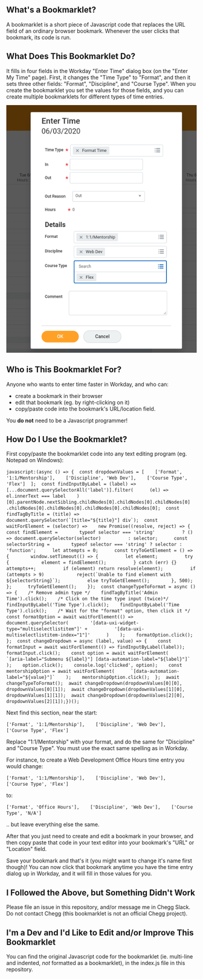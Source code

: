 ## What's a Bookmarklet?

A bookmarklet is a short piece of Javascript code that replaces the URL field of an ordinary browser bookmark.  Whenever the user clicks that bookmark,  its code is run.

## What Does This Bookmarklet Do?
It fills in four fields in the Workday "Enter Time" dialog box (on the "Enter My Time" page). First, it changes the "Time Type" to "Format", and then it sets three other fields: "Format", "Discipline", and "Course Type". When you create the bookmarklet you set the values for those fields, and you can create multiple bookmarklets for different types of time entries.

![Image of Time Entry Dialog](https://github.com/machineghost/workday-time-entry-bookmarklet/blob/master/EnterTimeDialog.png?raw=true)

## Who is This Bookmarklet For?

Anyone who wants to enter time faster in Workday, and who can:

* create a bookmark in their browser
* edit that bookmark (eg. by right-clicking on it)
* copy/paste code into the bookmark's URL/location field.
 
You **do not** need to be a Javascript programmer!

## How Do I Use the Bookmarklet?

First copy/paste the bookmarklet code into any text editing program (eg. Notepad on Windows):

    javascript:(async () => {  const dropdownValues = [    ['Format', '1:1/Mentorship'],    ['Discipline', 'Web Dev'],    ['Course Type', 'Flex']  ];  const findInputByLabel = (label) =>    [...document.querySelectorAll('label')].filter(      (el) => el.innerText === label    )[0].parentNode.nextSibling.childNodes[0].childNodes[0].childNodes[0]      .childNodes[0].childNodes[0].childNodes[0].childNodes[0];  const findTagByTitle = (title) =>    document.querySelector(`[title="${title}"] div`);  const waitForElement = (selector) =>    new Promise((resolve, reject) => {      const findElement =        typeof selector === 'string'          ? () => document.querySelector(selector)          : selector;      const selectorString =        typeof selector === 'string' ? selector : 'function';      let attempts = 0;      const tryToGetElement = () => {        window.setTimeout(() => {          let element;          try {            element = findElement();          } catch (err) {}          attempts++;          if (element) return resolve(element);          if (attempts > 9)            reject(`Unable to find element with ${selectorString}`);          else tryToGetElement();        }, 500);      };      tryToGetElement();    });  const changeTypeToFormat = async () => {    /* Remove admin type */    findTagByTitle('Admin Time').click();    /* Click on the time type input (twice)*/    findInputByLabel('Time Type').click();    findInputByLabel('Time Type').click();    /* Wait for the "format" option, then click it */    const formatOption = await waitForElement(() =>      document.querySelector(        '[data-uxi-widget-type="multiselectlistitem"]' +          '[data-uxi-multiselectlistitem-index="1"]'      )    );    formatOption.click();  };  const changeDropdown = async (label, value) => {    const formatInput = await waitForElement(() => findInputByLabel(label));    formatInput.click();    const option = await waitForElement(      `[aria-label="Submenu ${label}"] [data-automation-label="${label}"]`    );    option.click();    console.log('clicked', option);    const mentorshipOption = await waitForElement(      `[data-automation-label="${value}"]`    );    mentorshipOption.click();  };  await changeTypeToFormat();  await changeDropdown(dropdownValues[0][0], dropdownValues[0][1]);  await changeDropdown(dropdownValues[1][0], dropdownValues[1][1]);  await changeDropdown(dropdownValues[2][0], dropdownValues[2][1]);})();
    
Next find this section, near the start:

    ['Format', '1:1/Mentorship'],    ['Discipline', 'Web Dev'],    ['Course Type', 'Flex']
    
Replace "1:1/Mentorship" with your format, and do the same for "Discipline" and "Course Type".  You must use the exact same spelling as in Workday.

For instance, to create a Web Development Office Hours time entry you would change:

    ['Format', '1:1/Mentorship'],    ['Discipline', 'Web Dev'],    ['Course Type', 'Flex']
   
to:

    ['Format', 'Office Hours'],    ['Discipline', 'Web Dev'],    ['Course Type', 'N/A']
    
.. but leave everything else the same. 

After that you just need to create and edit a bookmark in your browser, and then copy paste that code in your text editor into your bookmark's "URL" or "Location" field.

Save your bookmark and that's it (you might want to change it's name first though)!  You can now click that bookmark anytime you have the time entry dialog up in Workday, and it will fill in those values for you.


## I Followed the Above, but Something Didn't Work

Please file an issue in this repository, and/or message me in Chegg Slack.  Do not contact Chegg (this bookmarklet is not an official Chegg project).

## I'm a Dev and I'd Like to Edit and/or Improve This Bookmarklet

You can find the original Javascript code for the bookmarklet (ie. multi-line and indented, *not* formatted as a bookmarklet), in the index.js file in this repository.
